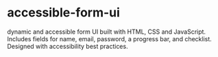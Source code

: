 # accessible-form-ui
 dynamic and accessible form UI built with HTML, CSS and JavaScript. Includes fields for name, email, password, a progress bar, and checklist. Designed with accessibility best practices.
